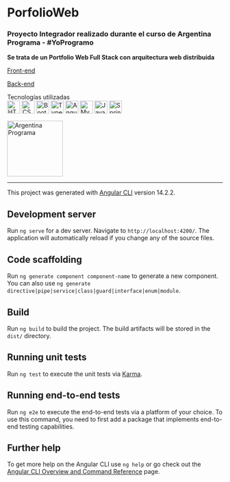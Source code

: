 # PorfolioWeb

### Proyecto Integrador realizado durante el curso de Argentina Programa - #YoProgramo

**Se trata de un Portfolio Web Full Stack con arquitectura web distribuida**

[Front-end](https://github.com/BelenSn/portfolioWeb-FrontEnd)

[Back-end](https://github.com/BelenSn/portfolioWeb-BackEnd)

Tecnologías utilizadas  
<img src = "https://i.ibb.co/fDXzq4Q/html5-brands.png" alt="HTML" width="30px" heigth="30px">
<img src = "https://i.ibb.co/M5Jy96r/css3-alt-brands.png" alt="CSS" width="30px" heigth="30px">
<img src = "https://i.ibb.co/cvTtQ1P/bootstrap-brands.png" alt="Bootstrap" width="30px" heigth="30px">
<img src = "https://i.ibb.co/hcSjG3d/ts.png" alt="TypeScrypt" width="30px" heigth="30px">
<img src = "https://i.ibb.co/nfmTGFb/angular-brands.png" alt="Angular" width="30px" heigth="30px">
<img src = "https://i.ibb.co/SsZpyF7/mysql-logo.png" alt="MySQL" width="30px" heigth="30px">
<img src = "https://i.ibb.co/wSYQDWr/java-brands.png" alt="Java" width="30px" heigth="30px">
<img src = "https://i.ibb.co/pQfL0Lt/springboot-icon.png" alt="Spring Boot" width="30px" heigth="30px">





<img src = "https://i.ibb.co/4FQTyF4/ap.jpg" alt="Argentina Programa" width="130px">



---

This project was generated with [Angular CLI](https://github.com/angular/angular-cli) version 14.2.2.

## Development server

Run `ng serve` for a dev server. Navigate to `http://localhost:4200/`. The application will automatically reload if you change any of the source files.

## Code scaffolding

Run `ng generate component component-name` to generate a new component. You can also use `ng generate directive|pipe|service|class|guard|interface|enum|module`.

## Build

Run `ng build` to build the project. The build artifacts will be stored in the `dist/` directory.

## Running unit tests

Run `ng test` to execute the unit tests via [Karma](https://karma-runner.github.io).

## Running end-to-end tests

Run `ng e2e` to execute the end-to-end tests via a platform of your choice. To use this command, you need to first add a package that implements end-to-end testing capabilities.

## Further help

To get more help on the Angular CLI use `ng help` or go check out the [Angular CLI Overview and Command Reference](https://angular.io/cli) page.
